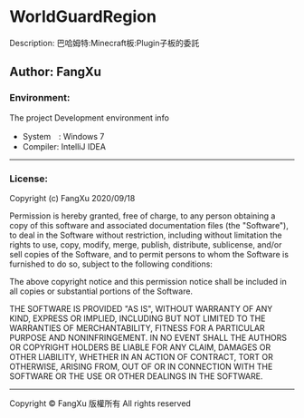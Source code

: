 # WorldGuardRegion
Description: 巴哈姆特:Minecraft板:Plugin子板的委託

Author: FangXu
-------------

### Environment:

The project Development environment info
<ul>
    <li>System　: Windows 7</li>
    <li>Compiler: IntelliJ IDEA</li>
</ul>

-------------

### License:

Copyright (c) FangXu 2020/09/18

Permission is hereby granted, free of charge, to any person obtaining a copy
of this software and associated documentation files (the "Software"), to deal
in the Software without restriction, including without limitation the rights
to use, copy, modify, merge, publish, distribute, sublicense, and/or sell
copies of the Software, and to permit persons to whom the Software is
furnished to do so, subject to the following conditions:

The above copyright notice and this permission notice shall be included in all
copies or substantial portions of the Software.

THE SOFTWARE IS PROVIDED "AS IS", WITHOUT WARRANTY OF ANY KIND, EXPRESS OR
IMPLIED, INCLUDING BUT NOT LIMITED TO THE WARRANTIES OF MERCHANTABILITY,
FITNESS FOR A PARTICULAR PURPOSE AND NONINFRINGEMENT. IN NO EVENT SHALL THE
AUTHORS OR COPYRIGHT HOLDERS BE LIABLE FOR ANY CLAIM, DAMAGES OR OTHER
LIABILITY, WHETHER IN AN ACTION OF CONTRACT, TORT OR OTHERWISE, ARISING FROM,
OUT OF OR IN CONNECTION WITH THE SOFTWARE OR THE USE OR OTHER DEALINGS IN THE
SOFTWARE.

-------------

Copyright ©  FangXu 版權所有 All rights reserved
